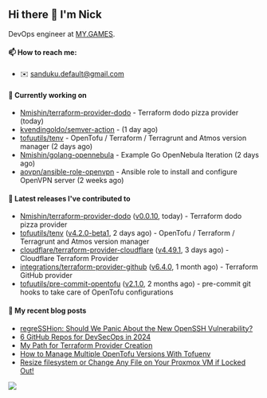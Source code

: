 ## Hi there 👋 I'm Nick

DevOps engineer at [MY.GAMES](https://my.games/).

#### 📫 How to reach me:

- ✉️ sanduku.default@gmail.com

#### 👷 Currently working on


- [Nmishin/terraform-provider-dodo](https://github.com/Nmishin/terraform-provider-dodo) - Terraform dodo pizza provider (today)
- [kvendingoldo/semver-action](https://github.com/kvendingoldo/semver-action) -  (1 day ago)
- [tofuutils/tenv](https://github.com/tofuutils/tenv) - OpenTofu / Terraform / Terragrunt and Atmos version manager (2 days ago)
- [Nmishin/golang-opennebula](https://github.com/Nmishin/golang-opennebula) - Example Go OpenNebula Iteration (2 days ago)
- [aovpn/ansible-role-openvpn](https://github.com/aovpn/ansible-role-openvpn) - Ansible role to install and configure OpenVPN server (2 weeks ago)

#### 🔭 Latest releases I've contributed to

- [Nmishin/terraform-provider-dodo](https://github.com/Nmishin/terraform-provider-dodo) ([v0.0.10](https://github.com/Nmishin/terraform-provider-dodo/releases/tag/v0.0.10), today) - Terraform dodo pizza provider
- [tofuutils/tenv](https://github.com/tofuutils/tenv) ([v4.2.0-beta1](https://github.com/tofuutils/tenv/releases/tag/v4.2.0-beta1), 2 days ago) - OpenTofu / Terraform / Terragrunt and Atmos version manager
- [cloudflare/terraform-provider-cloudflare](https://github.com/cloudflare/terraform-provider-cloudflare) ([v4.49.1](https://github.com/cloudflare/terraform-provider-cloudflare/releases/tag/v4.49.1), 3 days ago) - Cloudflare Terraform Provider
- [integrations/terraform-provider-github](https://github.com/integrations/terraform-provider-github) ([v6.4.0](https://github.com/integrations/terraform-provider-github/releases/tag/v6.4.0), 1 month ago) - Terraform GitHub provider
- [tofuutils/pre-commit-opentofu](https://github.com/tofuutils/pre-commit-opentofu) ([v2.1.0](https://github.com/tofuutils/pre-commit-opentofu/releases/tag/v2.1.0), 2 months ago) - pre-commit git hooks to take care of OpenTofu configurations

#### 📜 My recent blog posts
- [regreSSHion: Should We Panic About the New OpenSSH Vulnerability?](https://dzone.com/articles/what-is-the-regresshion-vulnerability)
- [6 GitHub Repos for DevSecOps in 2024](https://hackernoon.com/6-github-repos-for-devsecops-in-2024)
- [My Path for Terraform Provider Creation](https://hackernoon.com/my-path-for-terraform-provider-creation)
- [How to Manage Multiple OpenTofu Versions With Tofuenv](https://hackernoon.com/how-to-manage-multiple-opentofu-versions-with-tofuenv)
- [Resize filesystem or Change Any File on Your Proxmox VM if Locked Out!](https://hackernoon.com/resize-filesystem-or-change-any-file-on-your-proxmox-vm-if-locked-out)

![](https://komarev.com/ghpvc/?username=Nmishin&color=green)
